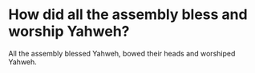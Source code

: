 # How did all the assembly bless and worship Yahweh?

All the assembly blessed Yahweh, bowed their heads and worshiped Yahweh.
